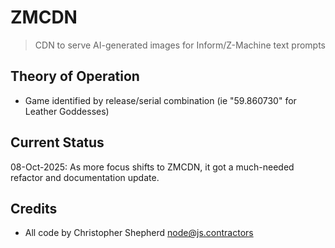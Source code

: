 # ZMCDN

> CDN to serve AI-generated images for Inform/Z-Machine text prompts

## Theory of Operation

- Game identified by release/serial combination (ie "59.860730" for Leather Goddesses)

## Current Status
08-Oct-2025: As more focus shifts to ZMCDN, it got a much-needed refactor and documentation update.

## Credits
- All code by Christopher Shepherd <node@js.contractors>